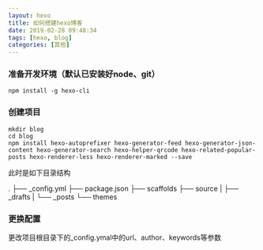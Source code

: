 ```yaml
---
layout: hexo
title: 如何搭建hexo博客
date: 2019-02-28 09:48:34
tags: [hexo, blog]
categories: [其他]
---
```


### 准备开发环境（默认已安装好node、git）
```
npm install -g hexo-cli
```

### 创建项目
```
mkdir blog
cd blog
npm install hexo-autoprefixer hexo-generator-feed hexo-generator-json-content hexo-generator-search hexo-helper-qrcode hexo-related-popular-posts hexo-renderer-less hexo-renderer-marked --save
```
此时是如下目录结构
> 
.
├── _config.yml
├── package.json
├── scaffolds
├── source
|   ├── _drafts
|   └── _posts
└── themes

### 更换配置
更改项目根目录下的_config.ymal中的url、author、keywords等参数


